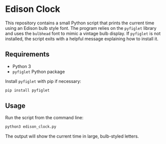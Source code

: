 # Edison Clock

This repository contains a small Python script that prints the current time
using an Edison bulb style font. The program relies on the `pyfiglet` library
and uses the `bulbhead` font to mimic a vintage bulb display. If `pyfiglet`
is not installed, the script exits with a helpful message explaining how to
install it.

## Requirements

- Python 3
- `pyfiglet` Python package

Install `pyfiglet` with pip if necessary:

```bash
pip install pyfiglet
```

## Usage

Run the script from the command line:

```bash
python3 edison_clock.py
```

The output will show the current time in large, bulb-styled letters.
